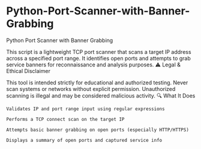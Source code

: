 # Python-Port-Scanner-with-Banner-Grabbing
Python Port Scanner with Banner Grabbing

This script is a lightweight TCP port scanner that scans a target IP address across a specified port range. It identifies open ports and attempts to grab service banners for reconnaissance and analysis purposes.
⚠️ Legal & Ethical Disclaimer

This tool is intended strictly for educational and authorized testing.
Never scan systems or networks without explicit permission. Unauthorized scanning is illegal and may be considered malicious activity.
🔍 What It Does

    Validates IP and port range input using regular expressions

    Performs a TCP connect scan on the target IP

    Attempts basic banner grabbing on open ports (especially HTTP/HTTPS)

    Displays a summary of open ports and captured service info
